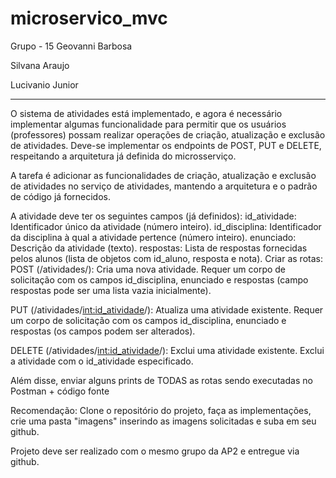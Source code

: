 # microservico_mvc

Grupo - 15
Geovanni Barbosa

Silvana Araujo

Lucivanio Junior

-----------------------------------------------

O sistema de atividades está implementado, e agora é necessário implementar algumas funcionalidade para permitir que os usuários (professores) possam realizar operações de criação, atualização e exclusão de atividades. 
Deve-se implementar os endpoints de POST, PUT  e DELETE, respeitando a arquitetura já definida do microsserviço.

A tarefa é adicionar as funcionalidades de criação, atualização e exclusão de atividades no serviço de atividades, mantendo a arquitetura e o padrão de código já fornecidos.

A atividade deve ter os seguintes campos (já definidos):
id_atividade: Identificador único da atividade (número inteiro).
id_disciplina: Identificador da disciplina à qual a atividade pertence (número inteiro).
enunciado: Descrição da atividade (texto).
respostas: Lista de respostas fornecidas pelos alunos (lista de objetos com id_aluno, resposta e nota).
Criar as rotas: POST (/atividades/): Cria uma nova atividade.
Requer um corpo de solicitação com os campos id_disciplina, enunciado e respostas (campo respostas pode ser uma lista vazia inicialmente).

PUT (/atividades/<int:id_atividade>/): Atualiza uma atividade existente.
Requer um corpo de solicitação com os campos id_disciplina, enunciado e respostas (os campos podem ser alterados).

DELETE (/atividades/<int:id_atividade>/): Exclui uma atividade existente.
Exclui a atividade com o id_atividade especificado.

Além disse, enviar alguns prints de TODAS as rotas sendo executadas no Postman + código fonte

Recomendação: Clone o repositório do projeto, faça as implementações, crie uma pasta "imagens" inserindo as imagens solicitadas e suba em seu github.

Projeto deve ser realizado com o mesmo grupo da AP2 e entregue via github.
